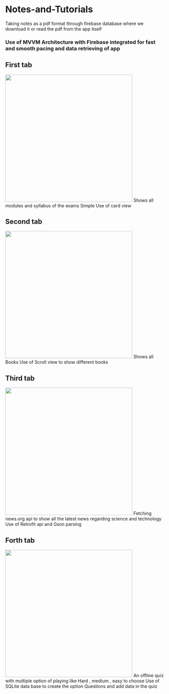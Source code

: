 # Notes-and-Tutorials
Taking notes as a pdf format through firebase database where we download it or read the pdf from the app itself
### Use of MVVM Architecture with Firebase integrated for fast and smooth pacing and data retrieving of app

## First tab
<img src="https://user-images.githubusercontent.com/58212835/73134176-9ab45d00-4059-11ea-9009-29e768d82af8.png" height="400">
Shows all modules and syllabus of the exams
Simple Use of card view 

## Second tab
<img src="https://user-images.githubusercontent.com/58212835/73134177-9b4cf380-4059-11ea-9353-88c0ef05787c.png" height="400">
Shows all Books
Use of Scroll view to show different books

## Third tab
<img src="https://user-images.githubusercontent.com/58212835/73134178-9b4cf380-4059-11ea-9763-fcd48a2539bf.png" height="400">
Fetching news.org api to show all the latest news regarding science and technology
Use of Retrofit api and Gson parsing

## Forth tab
<img src="https://user-images.githubusercontent.com/58212835/73134179-9b4cf380-4059-11ea-9c68-e4d32eadd096.png" height="400">
An offline quiz with multiple option of playing like Hard , medium , easy to choose 
Use of SQLite data base to create the option Questions and add data in the quiz
